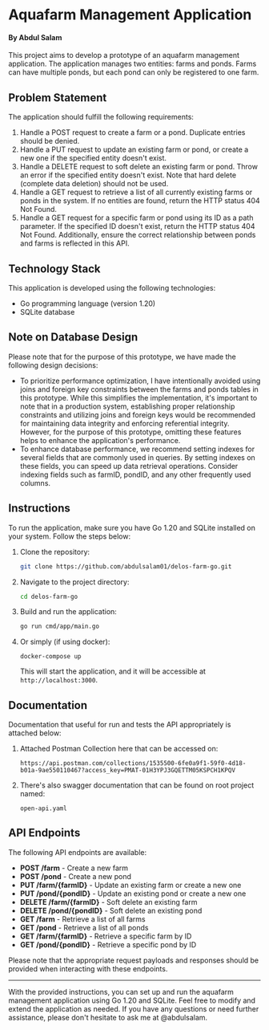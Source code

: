 # Aquafarm Management Application
#### By Abdul Salam

This project aims to develop a prototype of an aquafarm management application. The application manages two entities: farms and ponds. Farms can have multiple ponds, but each pond can only be registered to one farm.

## Problem Statement

The application should fulfill the following requirements:

1. Handle a POST request to create a farm or a pond. Duplicate entries should be denied.
2. Handle a PUT request to update an existing farm or pond, or create a new one if the specified entity doesn't exist.
3. Handle a DELETE request to soft delete an existing farm or pond. Throw an error if the specified entity doesn't exist. Note that hard delete (complete data deletion) should not be used.
4. Handle a GET request to retrieve a list of all currently existing farms or ponds in the system. If no entities are found, return the HTTP status 404 Not Found.
5. Handle a GET request for a specific farm or pond using its ID as a path parameter. If the specified ID doesn't exist, return the HTTP status 404 Not Found. Additionally, ensure the correct relationship between ponds and farms is reflected in this API.

## Technology Stack

This application is developed using the following technologies:

- Go programming language (version 1.20)
- SQLite database

## Note on Database Design

Please note that for the purpose of this prototype, we have made the following design decisions:

- To prioritize performance optimization, I have intentionally avoided using joins and foreign key constraints between the farms and ponds tables in this prototype. While this simplifies the implementation, it's important to note that in a production system, establishing proper relationship constraints and utilizing joins and foreign keys would be recommended for maintaining data integrity and enforcing referential integrity. However, for the purpose of this prototype, omitting these features helps to enhance the application's performance.
- To enhance database performance, we recommend setting indexes for several fields that are commonly used in queries. By setting indexes on these fields, you can speed up data retrieval operations. Consider indexing fields such as farmID, pondID, and any other frequently used columns.

## Instructions

To run the application, make sure you have Go 1.20 and SQLite installed on your system. Follow the steps below:

1. Clone the repository:

   ```bash
   git clone https://github.com/abdulsalam01/delos-farm-go.git
   ```

2. Navigate to the project directory:

   ```bash
   cd delos-farm-go
   ```

3. Build and run the application:

   ```bash
   go run cmd/app/main.go
   ```

4. Or simply (if using docker):
    ```
    docker-compose up
    ```

   This will start the application, and it will be accessible at `http://localhost:3000`.


## Documentation

Documentation that useful for run and tests the API appropriately is attached below:

1. Attached Postman Collection here that can be accessed on:
    ```
    https://api.postman.com/collections/1535500-6fe0a9f1-59f0-4d18-b01a-9ae550110467?access_key=PMAT-01H3YPJ3GQETTM05KSPCH1KPQV
    ```

2. There's also swagger documentation that can be found on root project named:
    ```
    open-api.yaml
    ```

## API Endpoints

The following API endpoints are available:

- **POST /farm** - Create a new farm
- **POST /pond** - Create a new pond
- **PUT /farm/{farmID}** - Update an existing farm or create a new one
- **PUT /pond/{pondID}** - Update an existing pond or create a new one
- **DELETE /farm/{farmID}** - Soft delete an existing farm
- **DELETE /pond/{pondID}** - Soft delete an existing pond
- **GET /farm** - Retrieve a list of all farms
- **GET /pond** - Retrieve a list of all ponds
- **GET /farm/{farmID}** - Retrieve a specific farm by ID
- **GET /pond/{pondID}** - Retrieve a specific pond by ID

Please note that the appropriate request payloads and responses should be provided when interacting with these endpoints.

---

With the provided instructions, you can set up and run the aquafarm management application using Go 1.20 and SQLite. Feel free to modify and extend the application as needed. If you have any questions or need further assistance, please don't hesitate to ask me at @abdulsalam.